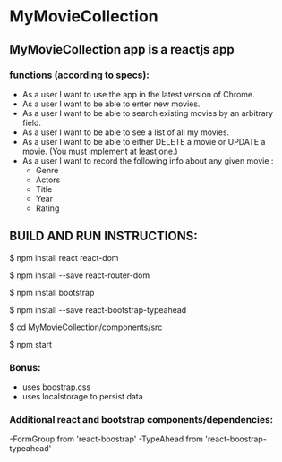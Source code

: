 # MyMovieCollection

## MyMovieCollection app is a reactjs app 

### functions (according to specs): 

- As a user I want to use the app in the latest version of Chrome.
- As a user I want to be able to enter new movies.
- As a user I want to be able to search existing movies by an arbitrary field.
- As a user I want to be able to see a list of all my movies.
- As a user I want to be able to either DELETE a movie or UPDATE a movie.
  (You must implement at least one.)
- As a user I want to record the following info about any given movie :
    - Genre
    - Actors
    - Title
    - Year
    - Rating
    
## BUILD AND RUN INSTRUCTIONS: 

$ npm install react react-dom

$ npm install --save react-router-dom

$ npm install bootstrap 

$ npm install --save react-bootstrap-typeahead

$ cd MyMovieCollection/components/src

$ npm start

### Bonus: 

- uses boostrap.css 
- uses localstorage to persist data 


### Additional react and bootstrap components/dependencies: 

-FormGroup from 'react-boostrap'
-TypeAhead from 'react-boostrap-typeahead'
